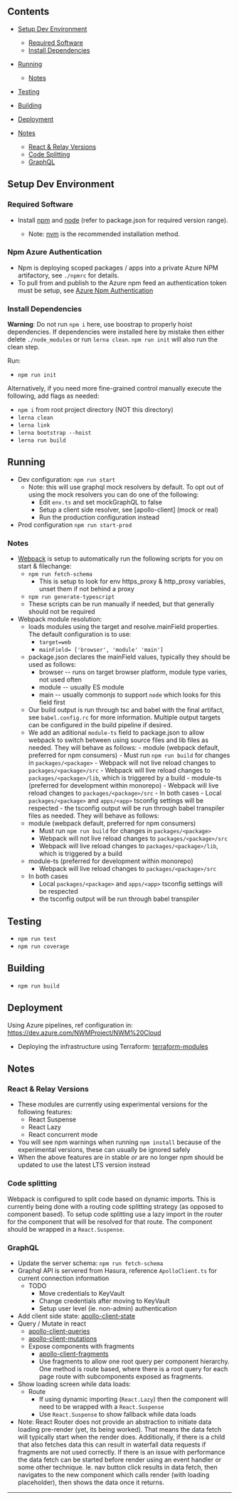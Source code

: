 ## Contents

- [Setup Dev Environment](#setup-dev-environment)
  - [Required Software](#required-software)
  - [Install Dependencies](#install-dependencies)
- [Running](#running)
  - [Notes](#notes)
- [Testing](#testing)
- [Building](#building)
- [Deployment](#deployment)
- [Notes](#notes)

  - [React & Relay Versions](#react-%26-relay-versions)
  - [Code Splitting](#code-splitting)
  - [GraphQL](#graphql)

## Setup Dev Environment

### Required Software

- Install [npm][7] and [node][7-1] (refer to package.json for required version range).

  - Note: [nvm][7-2] is the recommended installation method.

### Npm Azure Authentication

- Npm is deploying scoped packages / apps into a private Azure NPM artifactory, see `./npmrc` for details.
- To pull from and publish to the Azure npm feed an authentication token must be setup, see [Azure Npm Authentication][8]

### Install Dependencies

**Warning**: Do not run `npm i` here, use boostrap to properly hoist dependencies. If dependencies were installed here by mistake
then either delete `./node_modules` or run `lerna clean`. `npm run init` will also run the clean step.

Run:

- `npm run init`

Alternatively, if you need more fine-grained control manually execute the following, add flags as needed:

- `npm i` from root project directory (NOT this directory)
- `lerna clean`
- `lerna link`
- `lerna bootstrap --hoist`
- `lerna run build`

## Running

- Dev configuration: `npm run start`
  - Note: this will use graphql mock resolvers by default. To opt out of using the mock resolvers you can do one of the following:
    - Edit `env.ts` and set mockGraphQL to false
    - Setup a client side resolver, see [apollo-client] (mock or real)
    - Run the production configuration instead
- Prod configuration `npm run start-prod`

### Notes

- [Webpack][6] is setup to automatically run the following scripts for you on start & filechange:
  - `npm run fetch-schema`
    - This is setup to look for env https_proxy & http_proxy variables, unset them if not behind a proxy
  - `npm run generate-typescript`
  - These scripts can be run manually if needed, but that generally should not be required
- Webpack module resolution:
  - loads modules using the target and resolve.mainField properties. The default configuration is to use:
    - `target=web`
    - `mainField= ['browser', 'module' 'main']`
  - package.json declares the mainField values, typically they should be used as follows:
    - browser -- runs on target browser platform, module type varies, not used often
    - module -- usually ES module
    - main -- usually commonjs to support `node` which looks for this field first
  - Our build output is run through tsc and babel with the final artifact, see `babel.config.rc` for more information.
    Multiple output targets can be configured in the build pipeline if desired.
  - We add an aditional `module-ts` field to package.json to allow webpack to switch between using source files and lib
    files as needed. They will behave as follows: - module (webpack default, preferred for npm consumers) - Must run `npm run build` for changes in `packages/<package>` - Webpack will not live reload changes to `packages/<package>/src` - Webpack will live reload changes to `packages/<package>/lib`, which is triggered by a build - module-ts (preferred for development within monorepo) - Webpack will live reload changes to `packages/<package>/src` - In both cases - Local `packages/<package>` and `apps/<app>` tsconfig settings will be respected - the tsconfig output will be run through babel transpiler
    files as needed. They will behave as follows:
  - module (webpack default, preferred for npm consumers)
    - Must run `npm run build` for changes in `packages/<package>`
    - Webpack will not live reload changes to `packages/<package>/src`
    - Webpack will live reload changes to `packages/<package>/lib`, which is triggered by a build
  - module-ts (preferred for development within monorepo)
    - Webpack will live reload changes to `packages/<package>/src`
  - In both cases
    - Local `packages/<package>` and `apps/<app>` tsconfig settings will be respected
    - the tsconfig output will be run through babel transpiler

## Testing

- `npm run test`
- `npm run coverage`

## Building

- `npm run build`

## Deployment

Using Azure pipelines, ref configuration in: https://dev.azure.com/NWMProject/NWM%20Cloud

- Deploying the infrastructure using Terraform: [terraform-modules]

## Notes

### React & Relay Versions

- These modules are currently using experimental versions for the following features:
  - React Suspense
  - React Lazy
  - React concurrent mode
- You will see npm warnings when running `npm install` because of the experimental versions, these can usually be ignored safely
- When the above features are in stable _or_ are no longer npm should be updated to use the latest LTS version instead

### Code splitting

Webpack is configured to split code based on dynamic imports. This is currently being done with a routing code splitting
strategy (as opposed to component based). To setup code splitting use a lazy import in the router for the component that
will be resolved for that route. The component should be wrapped in a `React.Suspense`.

### GraphQL

- Update the server schema: `npm run fetch-schema`
- Graphql API is servered from Hasura, reference `ApolloClient.ts` for current connection information
  - TODO
    - Move credentials to KeyVault
    - Change credentials after moving to KeyVault
    - Setup user level (ie. non-admin) authentication
- Add client side state: [apollo-client-state][2-1]
- Query / Mutate in react
  - [apollo-client-queries][2-2]
  - [apollo-client-mutations][2-3]
  - Expose components with fragments
    - [apollo-client-fragments][2-4]
    - Use fragments to allow one root query per component hierarchy. One method is route based, where there is a root query
      for each page route with subcomponents exposed as fragments.
- Show loading screen while data loads:
  - Route
    - If using dynamic importing (`React.Lazy`) then the component will need to be wrapped with a `React.Suspense`
    - Use `React.Suspense` to show fallback while data loads
- Note: React Router does not provide an abstraction to initiate data loading pre-render (yet, its being worked). That means
  the data fetch will typically start when the render does. Additionally, if there is a child that also fetches data this can
  result in waterfall data requests if fragments are not used correctly. If there is an issue with performance the data fetch
  can be started before render using an event handler or some other technique. Ie. nav button click results in data fetch,
  then navigates to the new component which calls render (with loading placeholder), then shows the data once it returns.

---

[1]: https://reactjs.org/docs/ 'react'
[1-1]: https://reactjs.org/docs/hooks-intro.html 'react-hooks'
[1-2]: https://reactjs.org/docs/code-splitting.html 'react-splitting'
[2]: https://www.apollographql.com/docs/react/ 'apollo-client'
[2-1]: https://www.apollographql.com/docs/react/data/local-state/ 'apollo-client-local-state'
[2-2]: https://www.apollographql.com/docs/react/data/queries/ 'apollo-client-queries'
[2-3]: https://www.apollographql.com/docs/react/data/mutations// 'apollo-client-mutations'
[2-4]: https://www.apollographql.com/docs/react/data/fragments/ 'apollo-client-fragments'
[3]: https://reacttraining.com/react-router/web/guides/quick-start 'react-router'
[4]: https://graphql.org/learn/ 'graphql'
[5]: https://hasura.io/docs/1.0/graphql/manual/index.html 'hasura'
[6]: https://webpack.js.org/concepts/ 'webpack'
[7]: https://docs.npmjs.com/ 'npm'
[7-1]: https://nodejs.org/en/ 'node'
[7-2]: https://github.com/nvm-sh/nvm 'nvm'
[8]: https://docs.microsoft.com/en-us/azure/devops/artifacts/npm/npmrc?view=azure-devops&tabs=windows 'azure-npm-auth'
[root-web]: https://dev.azure.com/NWMProject/NWM%20Cloud/_git/NWM-Cloud?path=%2Freadme.md&version=GBmaster&_a=preview 'root-readme'
[root-local]: ../../readme.md 'root-readme-local'
[project]: https://dev.azure.com/NWMProject/NWM%20Cloud
[project-wiki]: https://dev.azure.com/NWMProject/NWM%20Cloud/_wiki/wikis/NWM-Cloud.wiki
[terraform-modules]: https://dev.azure.com/NWMProject/Configuration%20Management/_git/terraform-modules?path=%2FREADME.md&version=GBmaster

